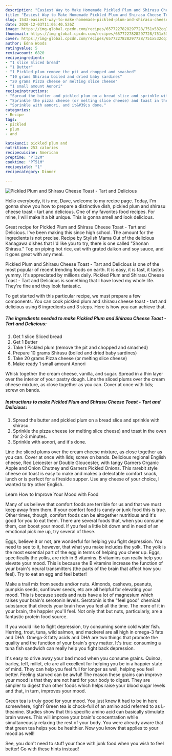 ```yaml
---
description: "Easiest Way to Make Homemade Pickled Plum and Shirasu Cheese Toast - Tart and Delicious"
title: "Easiest Way to Make Homemade Pickled Plum and Shirasu Cheese Toast - Tart and Delicious"
slug: 1543-easiest-way-to-make-homemade-pickled-plum-and-shirasu-cheese-toast-tart-and-delicious
date: 2020-12-03T11:05:40.526Z
image: https://img-global.cpcdn.com/recipes/6577227828297728/751x532cq70/pickled-plum-and-shirasu-cheese-toast-tart-and-delicious-recipe-main-photo.jpg
thumbnail: https://img-global.cpcdn.com/recipes/6577227828297728/751x532cq70/pickled-plum-and-shirasu-cheese-toast-tart-and-delicious-recipe-main-photo.jpg
cover: https://img-global.cpcdn.com/recipes/6577227828297728/751x532cq70/pickled-plum-and-shirasu-cheese-toast-tart-and-delicious-recipe-main-photo.jpg
author: Edna Woods
ratingvalue: 5
reviewcount: 6820
recipeingredient:
- "1 slice Sliced bread"
- "1 Butter"
- "1 Pickled plum remove the pit and chopped and smashed"
- "10 grams Shirasu boiled and dried baby sardines"
- "20 grams Pizza cheese or melting slice cheese"
- "1 small amount Aonori"
recipeinstructions:
- "Spread the butter and pickled plum on a bread slice and sprinkle with shirasu."
- "Sprinkle the pizza cheese (or melting slice cheese) and toast in the oven for 2-3 minutes."
- "Sprinkle with aonori, and it&#39;s done."
categories:
- Recipe
tags:
- pickled
- plum
- and

katakunci: pickled plum and 
nutrition: 253 calories
recipecuisine: American
preptime: "PT32M"
cooktime: "PT51M"
recipeyield: "1"
recipecategory: Dinner

---
```



![Pickled Plum and Shirasu Cheese Toast - Tart and Delicious](https://img-global.cpcdn.com/recipes/6577227828297728/751x532cq70/pickled-plum-and-shirasu-cheese-toast-tart-and-delicious-recipe-main-photo.jpg)

Hello everybody, it is me, Dave, welcome to my recipe page. Today, I'm gonna show you how to prepare a distinctive dish, pickled plum and shirasu cheese toast - tart and delicious. One of my favorites food recipes. For mine, I will make it a bit unique. This is gonna smell and look delicious.

Great recipe for Pickled Plum and Shirasu Cheese Toast - Tart and Delicious. I&#39;ve been making this since high school. The amount for the ingredients is not precise. Recipe by Stylish Mama Out of the delicious Kanagawa dishes that I&#39;d like you to try, there is one called &#34;Shonan Shirasu.&#34; Top on piping hot rice, eat with grated daikon and soy sauce, and it goes great with any meal.

Pickled Plum and Shirasu Cheese Toast - Tart and Delicious is one of the most popular of recent trending foods on earth. It is easy, it is fast, it tastes yummy. It's appreciated by millions daily. Pickled Plum and Shirasu Cheese Toast - Tart and Delicious is something that I have loved my whole life. They're fine and they look fantastic.


To get started with this particular recipe, we must prepare a few components. You can cook pickled plum and shirasu cheese toast - tart and delicious using 6 ingredients and 3 steps. Here is how you can achieve that.

<!--inarticleads1-->

##### The ingredients needed to make Pickled Plum and Shirasu Cheese Toast - Tart and Delicious:

1. Get 1 slice Sliced bread
1. Get 1 Butter
1. Take 1 Pickled plum (remove the pit and chopped and smashed)
1. Prepare 10 grams Shirasu (boiled and dried baby sardines)
1. Take 20 grams Pizza cheese (or melting slice cheese)
1. Make ready 1 small amount Aonori


Whisk together the cream cheese, vanilla, and sugar. Spread in a thin layer over the interior of your pastry dough. Line the sliced plums over the cream cheese mixture, as close together as you can. Cover at once with lids; screw on bands. 

<!--inarticleads2-->

##### Instructions to make Pickled Plum and Shirasu Cheese Toast - Tart and Delicious:

1. Spread the butter and pickled plum on a bread slice and sprinkle with shirasu.
1. Sprinkle the pizza cheese (or melting slice cheese) and toast in the oven for 2-3 minutes.
1. Sprinkle with aonori, and it&#39;s done.


Line the sliced plums over the cream cheese mixture, as close together as you can. Cover at once with lids; screw on bands. Delicious regional English cheese, Red Leicester or Double Gloucester, with tangy Garners Organic Apple and Onion Chutney and Garners Pickled Onions. This rarebit style cheese on toast is easy to make and makes a delectable comfort snack, lunch or is perfect for a fireside supper. Use any cheese of your choice, I wanted to try other English. 

Learn How to Improve Your Mood with Food


Many of us believe that comfort foods are terrible for us and that we must keep away from them. If your comfort food is candy or junk food this is true. Other times, though, comfort foods can be altogether nutritious and it's good for you to eat them. There are several foods that, when you consume them, can boost your mood. If you feel a little bit down and in need of an emotional pick me up, try several of these.

Eggs, believe it or not, are wonderful for helping you fight depression. You need to see to it, however, that what you make includes the yolk. The yolk is the most essential part of the egg in terms of helping you cheer up. Eggs, specifically the yolks, are rich in B vitamins. B vitamins can really help you elevate your mood. This is because the B vitamins increase the function of your brain's neural transmitters (the parts of the brain that affect how you feel). Try to eat an egg and feel better!

Make a trail mix from seeds and/or nuts. Almonds, cashews, peanuts, pumpkin seeds, sunflower seeds, etc are all helpful for elevating your mood. This is because seeds and nuts have a lot of magnesium which raises your brain's serotonin levels. Serotonin is the "feel good" chemical substance that directs your brain how you feel all the time. The more of it in your brain, the happier you'll feel. Not only that but nuts, particularly, are a fantastic protein food source.

If you would like to fight depression, try consuming some cold water fish. Herring, trout, tuna, wild salmon, and mackerel are all high in omega-3 fats and DHA. Omega-3 fatty acids and DHA are two things that promote the quality and the function of your brain's grey matter. It's true: consuming a tuna fish sandwich can really help you fight back depression. 

It's easy to drive away your bad mood when you consume grains. Quinoa, barley, teff, millet, etc are all excellent for helping you be in a happier state of mind. They can help you feel full for longer as well, helping you feel better. Feeling starved can be awful! The reason these grains can improve your mood is that they are not hard for your body to digest. They are simpler to digest than other foods which helps raise your blood sugar levels and that, in turn, improves your mood.

Green tea is truly good for your mood. You just knew it had to be in here somewhere, right? Green tea is chock-full of an amino acid referred to as L-theanine. Studies show that this specific amino acid can basically stimulate brain waves. This will improve your brain's concentration while simultaneously relaxing the rest of your body. You were already aware that that green tea helps you be healthier. Now you know that applies to your mood as well!

See, you don't need to stuff your face with junk food when you wish to feel better! Go  with  these hints  instead!

